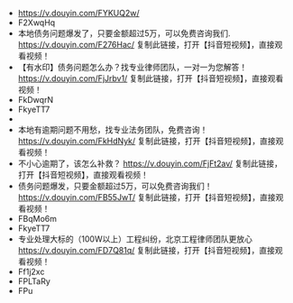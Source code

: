 - https://v.douyin.com/FYKUQ2w/
- F2XwqHq
- 本地债务问题爆发了，只要金额超过5万，可以免费咨询我们. https://v.douyin.com/F276Hac/ 复制此链接，打开【抖音短视频】，直接观看视频！
- 【有水印】债务问题怎么办？找专业律师团队，一对一为您解答！ https://v.douyin.com/FjJrbv1/ 复制此链接，打开【抖音短视频】，直接观看视频！
- FkDwqrN
- FkyeTT7
-
- 本地有逾期问题不用愁，找专业法务团队，免费咨询！ https://v.douyin.com/FkHdNyk/ 复制此链接，打开【抖音短视频】，直接观看视频！
- 不小心逾期了，该怎么补救？ https://v.douyin.com/FjFt2av/ 复制此链接，打开【抖音短视频】，直接观看视频！
- 债务问题爆发，只要金额超过5万，可以免费咨询我们！ https://v.douyin.com/FB55JwT/ 复制此链接，打开【抖音短视频】，直接观看视频！
- FBqMo6m
- FkyeTT7
- 专业处理大标的（100W以上）工程纠纷，北京工程律师团队更放心 https://v.douyin.com/FD7Q81q/ 复制此链接，打开【抖音短视频】，直接观看视频！
- Ff1j2xc
- FPLTaRy
- FPu